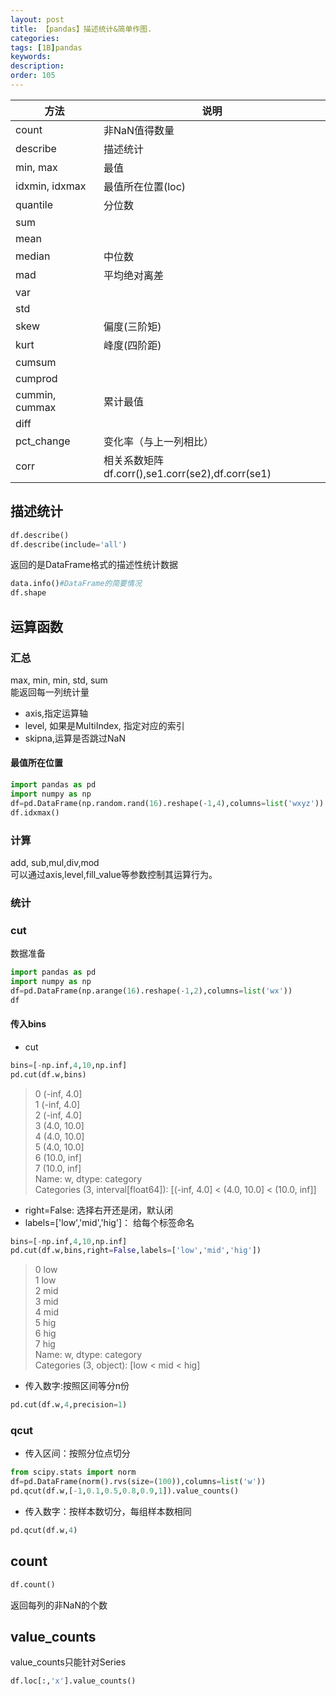 ```yaml
---
layout: post
title: 【pandas】描述统计&简单作图.
categories:
tags: [1B]pandas
keywords:
description:
order: 105
---
```


|方法|说明|
|--|--|
|count|非NaN值得数量|
|describe|描述统计|
|min, max|最值|
|idxmin, idxmax|最值所在位置(loc)|
|quantile|分位数|
|sum||
|mean||
|median|中位数|
|mad|平均绝对离差|
|var||
|std||
|skew|偏度(三阶矩)|
|kurt|峰度(四阶距)|
|cumsum||
|cumprod||
|cummin, cummax|累计最值|
|diff||
|pct_change|变化率（与上一列相比）|
|corr|相关系数矩阵df.corr(),se1.corr(se2),df.corr(se1)|

## 描述统计

```python
df.describe()
df.describe(include='all')
```
返回的是DataFrame格式的描述性统计数据

```py
data.info()#DataFrame的简要情况
df.shape
```

## 运算函数

### 汇总


max, min, min, std, sum  
能返回每一列统计量  
- axis,指定运算轴
- level, 如果是MultiIndex, 指定对应的索引
- skipna,运算是否跳过NaN




#### 最值所在位置


```py
import pandas as pd
import numpy as np
df=pd.DataFrame(np.random.rand(16).reshape(-1,4),columns=list('wxyz'))
df.idxmax()
```

### 计算

add, sub,mul,div,mod  
可以通过axis,level,fill_value等参数控制其运算行为。  

### 统计

### cut

数据准备
```py
import pandas as pd
import numpy as np
df=pd.DataFrame(np.arange(16).reshape(-1,2),columns=list('wx'))
df
```
#### 传入bins
- cut
```py
bins=[-np.inf,4,10,np.inf]
pd.cut(df.w,bins)
```
>0    (-inf, 4.0]  
1    (-inf, 4.0]  
2    (-inf, 4.0]  
3    (4.0, 10.0]  
4    (4.0, 10.0]  
5    (4.0, 10.0]  
6    (10.0, inf]  
7    (10.0, inf]  
Name: w, dtype: category  
Categories (3, interval[float64]): [(-inf, 4.0] < (4.0, 10.0] < (10.0, inf]]  

- right=False: 选择右开还是闭，默认闭
- labels=['low','mid','hig']： 给每个标签命名
```py
bins=[-np.inf,4,10,np.inf]
pd.cut(df.w,bins,right=False,labels=['low','mid','hig'])
```
>0    low  
1    low  
2    mid  
3    mid  
4    mid  
5    hig  
6    hig  
7    hig  
Name: w, dtype: category  
Categories (3, object): [low < mid < hig]  

- 传入数字:按照区间等分n份
```py
pd.cut(df.w,4,precision=1)
```

### qcut
- 传入区间：按照分位点切分
```py
from scipy.stats import norm
df=pd.DataFrame(norm().rvs(size=(100)),columns=list('w'))
pd.qcut(df.w,[-1,0.1,0.5,0.8,0.9,1]).value_counts()
```
- 传入数字：按样本数切分，每组样本数相同
```py
pd.qcut(df.w,4)
```
## count

```py
df.count()
```
返回每列的非NaN的个数

## value_counts

value_counts只能针对Series

```py
df.loc[:,'x'].value_counts()
```
